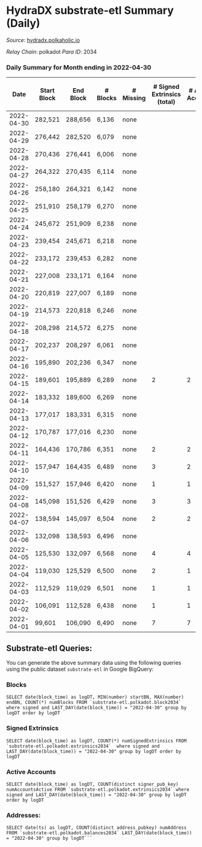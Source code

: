 # HydraDX substrate-etl Summary (Daily)

_Source_: [hydradx.polkaholic.io](https://hydradx.polkaholic.io)

*Relay Chain*: polkadot
*Para ID*: 2034



### Daily Summary for Month ending in 2022-04-30


| Date | Start Block | End Block | # Blocks | # Missing | # Signed Extrinsics (total) | # Active Accounts | # Addresses with Balances | # Events | # Transfers | # XCM Transfers In | # XCM Transfers Out |
| ---- | ----------- | --------- | -------- | --------- | --------------------------- | ----------------- | ------------------------- | -------- | ----------- | ------------------ | ------------------- |
| 2022-04-30 | 282,521 | 288,656 | 6,136 | none |  |  | 32 | 12,277 |   |   |   |
| 2022-04-29 | 276,442 | 282,520 | 6,079 | none |  |  | 32 | 12,166 |   |   |   |
| 2022-04-28 | 270,436 | 276,441 | 6,006 | none |  |  | 32 | 12,017 |   |   |   |
| 2022-04-27 | 264,322 | 270,435 | 6,114 | none |  |  | 32 | 12,233 |   |   |   |
| 2022-04-26 | 258,180 | 264,321 | 6,142 | none |  |  | 32 | 12,292 |   |   |   |
| 2022-04-25 | 251,910 | 258,179 | 6,270 | none |  |  | 32 | 12,546 |   |   |   |
| 2022-04-24 | 245,672 | 251,909 | 6,238 | none |  |  | 32 | 12,481 |   |   |   |
| 2022-04-23 | 239,454 | 245,671 | 6,218 | none |  |  | 32 | 12,441 |   |   |   |
| 2022-04-22 | 233,172 | 239,453 | 6,282 | none |  |  | 32 | 12,572 |   |   |   |
| 2022-04-21 | 227,008 | 233,171 | 6,164 | none |  |  | 32 | 12,333 |   |   |   |
| 2022-04-20 | 220,819 | 227,007 | 6,189 | none |  |  | 32 | 12,383 |   |   |   |
| 2022-04-19 | 214,573 | 220,818 | 6,246 | none |  |  | 32 | 12,501 |   |   |   |
| 2022-04-18 | 208,298 | 214,572 | 6,275 | none |  |  | 32 | 12,555 |   |   |   |
| 2022-04-17 | 202,237 | 208,297 | 6,061 | none |  |  |  | 12,127 |   |   |   |
| 2022-04-16 | 195,890 | 202,236 | 6,347 | none |  |  | 32 | 12,699 |   |   |   |
| 2022-04-15 | 189,601 | 195,889 | 6,289 | none | 2 | 2 | 32 | 12,597 | 1  |   |   |
| 2022-04-14 | 183,332 | 189,600 | 6,269 | none |  |  | 31 | 12,544 |   |   |   |
| 2022-04-13 | 177,017 | 183,331 | 6,315 | none |  |  | 31 | 12,635 |   |   |   |
| 2022-04-12 | 170,787 | 177,016 | 6,230 | none |  |  | 31 | 12,468 |   |   |   |
| 2022-04-11 | 164,436 | 170,786 | 6,351 | none | 2 | 2 | 31 | 12,716 |   |   |   |
| 2022-04-10 | 157,947 | 164,435 | 6,489 | none | 3 | 2 | 31 | 13,000 | 2  |   |   |
| 2022-04-09 | 151,527 | 157,946 | 6,420 | none | 1 | 1 | 30 | 12,849 |   |   |   |
| 2022-04-08 | 145,098 | 151,526 | 6,429 | none | 3 | 3 | 30 | 12,882 | 1  |   |   |
| 2022-04-07 | 138,594 | 145,097 | 6,504 | none | 2 | 2 | 29 | 13,021 |   |   |   |
| 2022-04-06 | 132,098 | 138,593 | 6,496 | none |  |  | 29 | 12,997 |   |   |   |
| 2022-04-05 | 125,530 | 132,097 | 6,568 | none | 4 | 4 | 29 | 13,161 |   |   |   |
| 2022-04-04 | 119,030 | 125,529 | 6,500 | none | 2 | 1 | 29 | 13,013 |   |   |   |
| 2022-04-03 | 112,529 | 119,029 | 6,501 | none | 1 | 1 | 29 | 13,012 |   |   |   |
| 2022-04-02 | 106,091 | 112,528 | 6,438 | none | 1 | 1 | 29 | 12,888 |   |   |   |
| 2022-04-01 | 99,601 | 106,090 | 6,490 | none | 7 | 7 |  | 13,020 | 2  |   |   |

## Substrate-etl Queries:
You can generate the above summary data using the following queries using the public dataset `substrate-etl` in Google BigQuery:


### Blocks
```
SELECT date(block_time) as logDT, MIN(number) startBN, MAX(number) endBN, COUNT(*) numBlocks FROM `substrate-etl.polkadot.block2034`  where signed and LAST_DAY(date(block_time)) = "2022-04-30" group by logDT order by logDT
```


### Signed Extrinsics
```
SELECT date(block_time) as logDT, COUNT(*) numSignedExtrinsics FROM `substrate-etl.polkadot.extrinsics2034`  where signed and LAST_DAY(date(block_time)) = "2022-04-30" group by logDT order by logDT
```


### Active Accounts
```
SELECT date(block_time) as logDT, COUNT(distinct signer_pub_key) numAccountsActive FROM `substrate-etl.polkadot.extrinsics2034` where signed and LAST_DAY(date(block_time)) = "2022-04-30" group by logDT order by logDT
```


### Addresses:
```
SELECT date(ts) as logDT, COUNT(distinct address_pubkey) numAddress FROM `substrate-etl.polkadot.balances2034` LAST_DAY(date(block_time)) = "2022-04-30" group by logDT```


